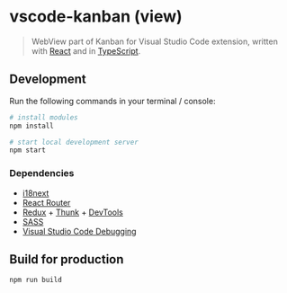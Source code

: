 # vscode-kanban (view)

> WebView part of Kanban for Visual Studio Code extension, written with [React](https://reactjs.org/) and in [TypeScript](https://www.typescriptlang.org/).

## Development

Run the following commands in your terminal / console:

```bash
# install modules
npm install

# start local development server
npm start
```

### Dependencies

* [i18next](https://react.i18next.com/)
* [React Router](https://www.npmjs.com/package/react-router-dom)
* [Redux](https://redux.js.org/) + [Thunk](https://github.com/reduxjs/redux-thunk) + [DevTools](https://github.com/zalmoxisus/redux-devtools-extension)
* [SASS](https://github.com/sass/node-sass)
* [Visual Studio Code Debugging](https://code.visualstudio.com/docs/nodejs/reactjs-tutorial#_debugging-react)

## Build for production

```bash
npm run build
```
